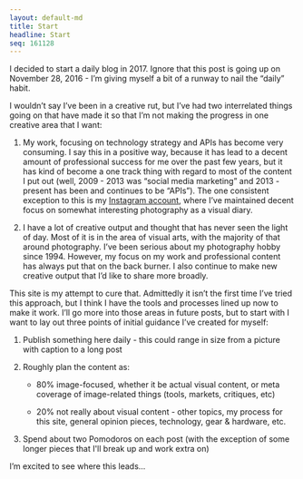 ```yaml
---
layout: default-md
title: Start
headline: Start
seq: 161128
---
```


I decided to start a daily blog in 2017. Ignore that this post is going up on November 28, 2016 - I’m giving myself a bit of a runway to nail the “daily” habit.

I wouldn’t say I’ve been in a creative rut, but I’ve had two interrelated things going on that have made it so that I’m not making the progress in one creative area that I want:

  1. My work, focusing on technology strategy and APIs has become very consuming. I say this in a positive way, because it has lead to a decent amount of professional success for me over the past few years, but it has kind of become a one track thing with regard to most of the content I put out (well, 2009 - 2013 was “social media marketing” and 2013 - present has been and continues to be “APIs”). The one consistent exception to this is my [Instagram account](http://instagram.com/busse), where I’ve maintained decent focus on somewhat interesting photography as a visual diary.

  2. I have a lot of creative output and thought that has never seen the light of day. Most of it is in the area of visual arts, with the majority of that around photography. I’ve been serious about my photography hobby since 1994. However, my focus on my work and professional content has always put that on the back burner. I also continue to make new creative output that I’d like to share more broadly.

This site is my attempt to cure that. Admittedly it isn’t the first time I’ve tried this approach, but I think I have the tools and processes lined up now to make it work. I’ll go more into those areas in future posts, but to start with I want to lay out three points of initial guidance I’ve created for myself:

  1. Publish something here daily - this could range in size from a picture with caption to a long post

  2. Roughly plan the content as: 

      - 80% image-focused, whether it be actual visual content, or meta coverage of image-related things (tools, markets, critiques, etc)

      - 20% not really about visual content - other topics, my process for this site, general opinion pieces, technology, gear & hardware, etc.

  3. Spend about two Pomodoros on each post (with the exception of some longer pieces that I'll break up and work extra on)

I’m excited to see where this leads…
